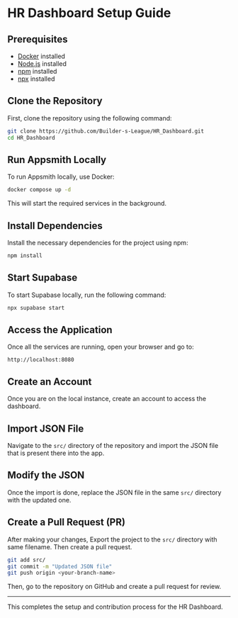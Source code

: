 # HR Dashboard Setup Guide

## Prerequisites

- [Docker](https://docs.docker.com/get-docker/) installed
- [Node.js](https://nodejs.org/en/download/) installed
- [npm](https://www.npmjs.com/get-npm) installed
- [npx](https://www.npmjs.com/package/npx) installed

## Clone the Repository

First, clone the repository using the following command:

```bash
git clone https://github.com/Builder-s-League/HR_Dashboard.git
cd HR_Dashboard
```

## Run Appsmith Locally

To run Appsmith locally, use Docker:

```bash
docker compose up -d
```

This will start the required services in the background.

## Install Dependencies

Install the necessary dependencies for the project using npm:

```bash
npm install
```

## Start Supabase

To start Supabase locally, run the following command:

```bash
npx supabase start
```

## Access the Application

Once all the services are running, open your browser and go to:

```
http://localhost:8080
```

## Create an Account

Once you are on the local instance, create an account to access the dashboard.

## Import JSON File

Navigate to the `src/` directory of the repository and import the JSON file that is present there into the app.

## Modify the JSON

Once the import is done, replace the JSON file in the same `src/` directory with the updated one.

## Create a Pull Request (PR)

After making your changes, Export the project to the `src/` directory with same filename.
Then create a pull request.

```bash
git add src/
git commit -m "Updated JSON file"
git push origin <your-branch-name>
```

Then, go to the repository on GitHub and create a pull request for review.

---

This completes the setup and contribution process for the HR Dashboard.
